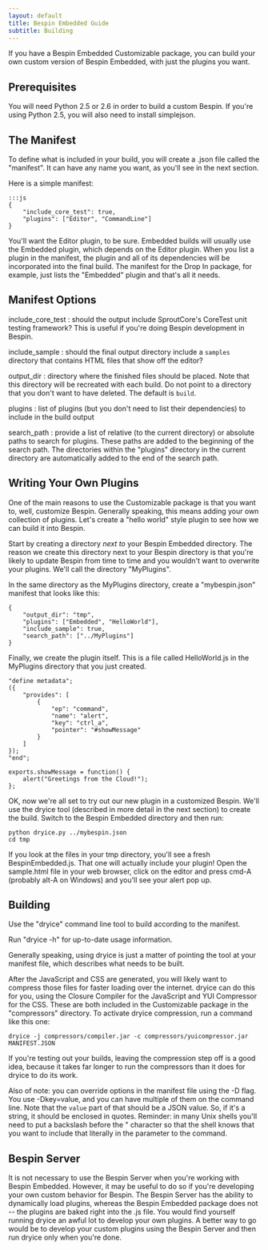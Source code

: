 ```yaml
---
layout: default
title: Bespin Embedded Guide
subtitle: Building
---
```


If you have a Bespin Embedded Customizable package, you can build your own
custom version of Bespin Embedded, with just the plugins you want. 

## Prerequisites ##

You will need Python 2.5 or 2.6 in order to build a custom Bespin. If you're using Python 2.5, you will also need to install simplejson.

## The Manifest ##

To define what is included in your build, you will create a .json file called
the "manifest". It can have any name you want, as you'll see in the next section.

Here is a simple manifest:

    :::js
    {
        "include_core_test": true,
        "plugins": ["Editor", "CommandLine"]
    }

You'll want the Editor plugin, to be sure. Embedded builds will usually use
the Embedded plugin, which depends on the Editor plugin. When you list a 
plugin in the manifest, the plugin and all of its dependencies will be
incorporated into the final build. The manifest for the Drop In package,
for example, just lists the "Embedded" plugin and that's all it needs.

## Manifest Options ##

include\_core_test
:   should the output include SproutCore's CoreTest unit testing framework?
    This is useful if you're doing Bespin development in Bespin.

include_sample
:   should the final output directory include a `samples` directory that
    contains HTML files that show off the editor?

output_dir
:   directory where the finished files should be placed. Note that this
    directory will be recreated with each build. Do not point to a directory
    that you don't want to have deleted. The default is `build`.

plugins
:   list of plugins (but you don't need to list their dependencies) to include
    in the build output

search_path
:   provide a list of relative (to the current directory) or absolute paths
    to search for plugins. These paths are added to the beginning of the
    search path. The directories within the "plugins" directory in the current
    directory are automatically added to the end of the search path.

## Writing Your Own Plugins ##

One of the main reasons to use the Customizable package is that you want to,
well, customize Bespin. Generally speaking, this means adding your own
collection of plugins. Let's create a "hello world" style plugin to see how
we can build it into Bespin.

Start by creating a directory *next to* your Bespin Embedded directory.
The reason we create this directory next to your Bespin directory is that 
you're likely to update Bespin from time to time and you wouldn't want to
overwrite your plugins. We'll call the directory "MyPlugins".

In the same directory as the MyPlugins directory, create a "mybespin.json"
manifest that looks like this:

    {
        "output_dir": "tmp",
        "plugins": ["Embedded", "HelloWorld"],
        "include_sample": true,
        "search_path": ["../MyPlugins"]
    }

Finally, we create the plugin itself. This is a file called HelloWorld.js
in the MyPlugins directory that you just created.

    "define metadata";
    ({
        "provides": [
            {
                "ep": "command",
                "name": "alert",
                "key": "ctrl_a",
                "pointer": "#showMessage"
            }
        ]
    });
    "end";

    exports.showMessage = function() {
        alert("Greetings from the Cloud!");
    };

OK, now we're all set to try out our new plugin in a customized Bespin.
We'll use the dryice tool (described in more detail in the next section)
to create the build. Switch to the Bespin Embedded directory and then
run:

    python dryice.py ../mybespin.json
    cd tmp
    
If you look at the files in your tmp directory, you'll see a fresh
BespinEmbedded.js. That one will actually include your plugin! Open the
sample.html file in your web browser, click on the editor and press
cmd-A (probably alt-A on Windows) and you'll see your alert pop up.

## Building ##

Use the "dryice" command line tool to build according to the manifest.

Run "dryice -h" for up-to-date usage information.

Generally speaking, using dryice is just a matter of pointing the tool at
your manifest file, which describes what needs to be built.

After the JavaScript and CSS are generated, you will likely want to compress 
those files for faster loading over the internet. dryice can do this for
you, using the Closure Compiler for the JavaScript and YUI Compressor for
the CSS. These are both included in the Customizable package in the
"compressors" directory. To activate dryice compression, run a command like
this one:

    dryice -j compressors/compiler.jar -c compressors/yuicompressor.jar MANIFEST.JSON

If you're testing out your builds, leaving the compression step off is
a good idea, because it takes far longer to run the compressors than it does
for dryice to do its work.

Also of note: you can override options in the manifest file using the
-D flag. You use -Dkey=value, and you can have multiple of them on the command
line. Note that the `value` part of that should be a JSON value. So, if it's
a string, it should be enclosed in quotes. Reminder: in many Unix shells
you'll need to put a backslash before the " character so that the shell knows
that you want to include that literally in the parameter to the command.

## Bespin Server ##

It is not necessary to use the Bespin Server when you're working with Bespin
Embedded. However, it may be useful to do so if you're developing your own
custom behavior for Bespin. The Bespin Server has the ability to dynamically
load plugins, whereas the Bespin Embedded package does not -- the plugins
are baked right into the .js file. You would find yourself running dryice
an awful lot to develop your own plugins. A better way to go would be to
develop your custom plugins using the Bespin Server and then run dryice
only when you're done.
